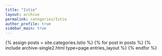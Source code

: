```yaml
---
title: "Istio"
layout: archive
permalink: categories/Istio
author_profile: true
sidebar_main: true
---
```


{% assign posts = site.categories.Istio %}
{% for post in posts %} {% include archive-single2.html type=page.entries_layout %} {% endfor %}